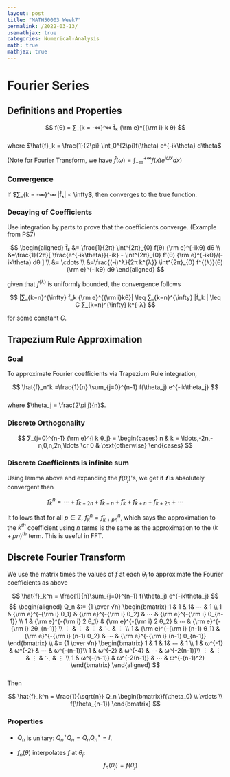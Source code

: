 ```yaml
---
layout: post
title: "MATH50003 Week7"
permalink: /2022-03-13/
usemathjax: true
categories: Numerical-Analysis
math: true
mathjax: true
---  
```


# **Fourier Series**  

## **Definitions and Properties**
$$
f(θ) = ∑_{k = -∞}^∞ f̂ₖ {\rm e}^{{\rm i} k θ}
$$  
where $\hat{f}_k = \frac{1}{2\pi} \int_0^{2\pi}f(\theta) e^{-ik\theta} d\theta$  

(Note for Fourier Transform, we have $\hat{f}(\omega) = \int_{-\infty}^{+\infty} f(x) e^{i\omega x}dx$)  

### **Convergence**  
If $∑_{k = -∞}^∞ |f̂ₖ| < \infty$, then converges to the true function.  


### **Decaying of Coefficients**  

Use integration by parts to prove that the coefficients converge. (Example from PS7)  

$$
\begin{aligned}
f̂ₖ &= \frac{1}{2π} \int^{2π}_{0} f(θ) {\rm e}^{-ikθ} dθ \\
&=\frac{1}{2π}[ \frac{e^{-ik\theta}}{-ik} - \int^{2π}_{0} f'(θ) {\rm e}^{-ikθ}/(-ik\theta) dθ ] \\
&= \cdots \\
&=\frac{(-i)^λ}{2π k^{λ}} \int^{2π}_{0} f^{(λ)}(θ) {\rm e}^{-ikθ} dθ
\end{aligned}
$$  

given that $f^{(λ)}$ is uniformly bounded, the convergence follows  

$$
|∑_{k=n}^{\infty} f̂_k {\rm e}^{{\rm i}kθ}| \leq ∑_{k=n}^{\infty} |f̂_k | \leq C ∑_{k=n}^{\infty} k^{-λ} 
$$

for some constant $C$.

## **Trapezium Rule Approximation**  

### **Goal**  

To approximate Fourier coefficients via Trapezium Rule integration,  

$$
\hat{f}_n^k =\frac{1}{n} \sum_{j=0}^{n-1} f(\theta_j) e^{-ik\theta_j}
$$  
where $\theta_j = \frac{2\pi j}{n}$.  

### **Discrete Orthogonality**  

$$
∑_{j=0}^{n-1} {\rm e}^{i k θ_j} = \begin{cases} n & k = \ldots,-2n,-n,0,n,2n,\ldots  \cr
0 & \text{otherwise}
\end{cases}
$$  

### **Discrete Coefficients is infinite sum**  

Using lemma above and expanding the $f(\theta_j)$'s, we get if $𝐟̂$ is absolutely convergent then  

$$
f̂_k^n = ⋯ + f̂_{k-2n} + f̂_{k-n} + f̂_k + f̂_{k+n} + f̂_{k+2n} + ⋯
$$

It follows that for all $p ∈ ℤ$, $f̂_k^n = f̂_{k+pn}^n$, which says the approximation to the $k^{th}$ coefficient using $n$ terms is the same as the approximation to the $(k+pn)^{th}$ term. This is useful in FFT.


## **Discrete Fourier Transform**  
We use the matrix times the values of $f$ at each $\theta_j$ to approximate the Fourier coefficients as above  

$$
\hat{f}_k^n = \frac{1}{n}\sum_{j=0}^{n-1} f(\theta_j) e^{-ik\theta_j}
$$
$$
\begin{aligned}
Q_n &:= {1 \over √n} \begin{bmatrix} 1 & 1 & 1&  ⋯ & 1 \\
                                    1 & {\rm e}^{-{\rm i} θ_1} & {\rm e}^{-{\rm i} θ_2} & ⋯ & {\rm e}^{-{\rm i} θ_{n-1}} \\
                                    1 & {\rm e}^{-{\rm i} 2 θ_1} & {\rm e}^{-{\rm i} 2 θ_2} & ⋯ & {\rm e}^{-{\rm i} 2θ_{n-1}} \\
                                    ⋮ & ⋮ & ⋮ & ⋱ & ⋮ \\
                                    1 & {\rm e}^{-{\rm i} (n-1) θ_1} & {\rm e}^{-{\rm i} (n-1) θ_2} & ⋯ & {\rm e}^{-{\rm i} (n-1) θ_{n-1}}
\end{bmatrix} \\
&= {1 \over √n} \begin{bmatrix} 1 & 1 & 1&  ⋯ & 1 \\
                                    1 & ω^{-1} & ω^{-2} & ⋯ & ω^{-(n-1)}\\
                                    1 & ω^{-2} & ω^{-4} & ⋯ & ω^{-2(n-1)}\\
                                    ⋮ & ⋮ & ⋮ & ⋱ & ⋮ \\
                                    1 & ω^{-(n-1)} & ω^{-2(n-1)} & ⋯ & ω^{-(n-1)^2}
\end{bmatrix}
\end{aligned}
$$  
Then  

$$
\hat{f}_k^n = \frac{1}{\sqrt{n}} Q_n \begin{bmatrix}f(\theta_0) \\ 
                                 \vdots \\
                                 f(\theta_{n-1}) 
                   \end{bmatrix}
$$  

### **Properties**  

- $Q_n$ is unitary: $Q_n^⋆ Q_n = Q_n Q_n^⋆ = I$.  

- $f_n(θ)$ interpolates $f$ at $θ_j$:
$$
f_n(θ_j) = f(θ_j)
$$


